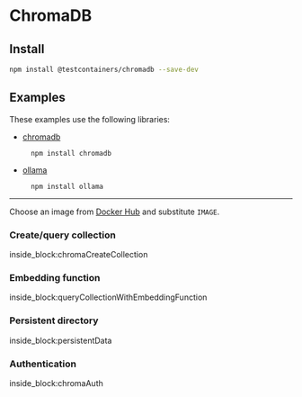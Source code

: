 # ChromaDB

## Install

```bash
npm install @testcontainers/chromadb --save-dev
```

## Examples

These examples use the following libraries:

- [chromadb](https://www.npmjs.com/package/chromadb)

        npm install chromadb

- [ollama](https://www.npmjs.com/package/ollama)

        npm install ollama

---

Choose an image from [Docker Hub](https://hub.docker.com/r/chromadb/chroma) and substitute `IMAGE`.

### Create/query collection

<!--codeinclude-->
[](../../packages/modules/chromadb/src/chromadb-container.test.ts) inside_block:chromaCreateCollection
<!--/codeinclude-->

### Embedding function

<!--codeinclude-->
[](../../packages/modules/chromadb/src/chromadb-container.test.ts) inside_block:queryCollectionWithEmbeddingFunction
<!--/codeinclude-->

### Persistent directory

<!--codeinclude-->
[](../../packages/modules/chromadb/src/chromadb-container.test.ts) inside_block:persistentData
<!--/codeinclude-->

### Authentication

<!--codeinclude-->
[](../../packages/modules/chromadb/src/chromadb-container.test.ts) inside_block:chromaAuth
<!--/codeinclude-->
 